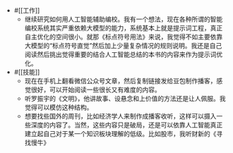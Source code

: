 - #[[工作]]
    - 继续研究如何用人工智能辅助编校。我有一个想法，现在各种所谓的智能编校系统其实严重依赖大模型的能力，系统基本上就是提示词工程，真正自主优化的空间很小。就那《标点符号用法》来说，我觉得不如主要依靠大模型的“标点符号直觉”然后加上少量复杂情况的规则说明。我还是自己阅读然后挑出觉得重要的结合人工智能总结的本书的内容来作为提示词优化。
- #[[技能]]
    - 现在在手机上翻看微信公众号文章，然后复制链接发给豆包制作播客，感觉很好，可以开始阅读一些很长又有难度的内容。
    - 听罗振宇的《文明》，他讲故事、设悬念和上价值的方法还是让人佩服。我觉得可以模仿这种结构。
    - 想要找些国外的周刊，比如经济学人来制作成播客收听，这样可以摄入一些深度的内容了。当然，这些内容只是破局，还是可以依靠人工智能真正建立起自己对于某一个知识板块理解的低级。比如股市，我听财新的《寻找慢牛》
